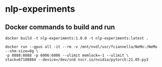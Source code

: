 # nlp-experiments

## Docker commands to build and run

```
docker build -t nlp-experiments:1.0.0 -t nlp-experiments:latest . 

docker run --gpus all -it --rm -v /mnt/nvdl/usr/fciannella/NeMo:/NeMo --shm-size=8g \
-p 8888:8888 -p 6006:6006 --ulimit memlock=-1 --ulimit \
stack=67108864 --device=/dev/snd nvcr.io/nvidia/pytorch:21.05-py3
```